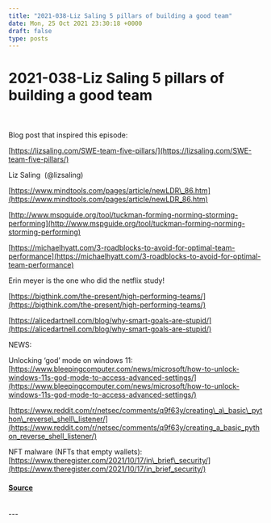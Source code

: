 ```yaml
---
title: "2021-038-Liz Saling 5 pillars of building a good team"
date: Mon, 25 Oct 2021 23:30:18 +0000
draft: false
type: posts
---
```

# 2021-038-Liz Saling 5 pillars of building a good team

<br/>

<br/>
Blog post that inspired this episode:

[https://lizsaling.com/SWE-team-five-pillars/](https://lizsaling.com/SWE-team-five-pillars/)

Liz Saling  (@lizsaling)

[https://www.mindtools.com/pages/article/newLDR\_86.htm](https://www.mindtools.com/pages/article/newLDR_86.htm)

[http://www.mspguide.org/tool/tuckman-forming-norming-storming-performing](http://www.mspguide.org/tool/tuckman-forming-norming-storming-performing)

[https://michaelhyatt.com/3-roadblocks-to-avoid-for-optimal-team-performance](https://michaelhyatt.com/3-roadblocks-to-avoid-for-optimal-team-performance)

Erin meyer is the one who did the netflix study!

[https://bigthink.com/the-present/high-performing-teams/](https://bigthink.com/the-present/high-performing-teams/)

[https://alicedartnell.com/blog/why-smart-goals-are-stupid/](https://alicedartnell.com/blog/why-smart-goals-are-stupid/)

NEWS:

Unlocking ‘god’ mode on windows 11: [https://www.bleepingcomputer.com/news/microsoft/how-to-unlock-windows-11s-god-mode-to-access-advanced-settings/](https://www.bleepingcomputer.com/news/microsoft/how-to-unlock-windows-11s-god-mode-to-access-advanced-settings/)

[https://www.reddit.com/r/netsec/comments/q9f63y/creating\_a\_basic\_python\_reverse\_shell\_listener/](https://www.reddit.com/r/netsec/comments/q9f63y/creating_a_basic_python_reverse_shell_listener/)

NFT malware (NFTs that empty wallets): [https://www.theregister.com/2021/10/17/in\_brief\_security/](https://www.theregister.com/2021/10/17/in_brief_security/)

#### [Source](http://brakeingsecurity.com/2021-038-liz-saling-5-pillars-of-building-a-good-team)

<br/>
---
